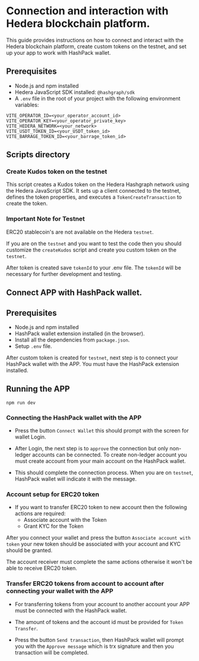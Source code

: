 # Connection and interaction with Hedera blockchain platform.

This guide provides instructions on how to connect and interact with the Hedera blockchain platform, create custom tokens on the testnet, and set up your app to work with HashPack wallet.

## Prerequisites

- Node.js and npm installed
- Hedera JavaScript SDK installed: `@hashgraph/sdk`
- A `.env` file in the root of your project with the following environment variables:

```
VITE_OPERATOR_ID=<your_operator_account_id>
VITE_OPERATOR_KEY=<your_operator_private_key>
VITE_HEDERA_NETWORK=<your_network>
VITE_USDT_TOKEN_ID=<your_USDT_token_id>
VITE_BARRAGE_TOKEN_ID=<your_barrage_token_id>
```

## Scripts directory
### Create Kudos token on the testnet

This script creates a Kudos token on the Hedera Hashgraph network using the Hedera JavaScript SDK. It sets up a client connected to the testnet, defines the token properties, and executes a `TokenCreateTransaction` to create the token.


### Important Note for Testnet

ERC20 stablecoin's are not available on the Hedera `testnet`.

If you are on the `testnet` and you want to test the code then you should customize the `createKudos` script and create you custom token on the `testnet`. 

After token is created save `tokenId` to your .env file. The `tokenId` will be necessary for further development and testing.

## Connect APP with HashPack wallet.

## Prerequisites
- Node.js and npm installed
- HashPack wallet extension installed (in the browser).
- Install all the dependencies from `package.json`.
- Setup `.env` file.

After custom token is created for `testnet`, next step is to connect your HashPack wallet with the APP. You must have the HashPack extension installed.

## Running the APP

```
npm run dev
```

### Connecting the HashPack wallet with the APP

- Press the button `Connect Wallet` this should prompt with the screen for wallet Login.

- After Login, the next step is to `approve` the connection but only non-ledger accounts can be connected. To create non-ledger account you must create account from your main account on the HashPack wallet.

- This should complete the connection process. When you are on `testnet`, HashPack wallet will indicate it with the message.


### Account setup for ERC20 token
 
- If you want to transfer ERC20 token to new account then the following actions are required:
  - Associate account with the Token
  - Grant KYC for the Token

After you connect your wallet and press the button `Associate account with token` your new token should be associated with your account and KYC should be granted.

The account receiver must complete the same actions otherwise it won't be able to receive ERC20 token. 

### Transfer ERC20 tokens from account to account after connecting your wallet with the APP

- For transferring tokens from your account to another account your APP must be connected with the HashPack wallet.

- The amount of tokens and the account id must be provided for `Token Transfer`.

- Press the button `Send transaction`, then HashPack wallet will prompt you with the `Approve message` which is trx signature and then you transaction will be completed.